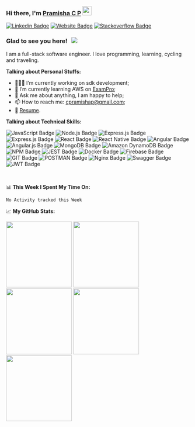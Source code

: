 ### Hi there, I'm <a href="https://www.linkedin.com/in/pramishacp)" target="_blank">Pramisha C P</a> <img src="https://media.giphy.com/media/hvRJCLFzcasrR4ia7z/giphy.gif" width="25px">

[![Linkedin Badge](https://img.shields.io/badge/LinkedIn-0077B5?style=for-the-badge&logo=linkedin&logoColor=white)](https://www.linkedin.com/in/pramishacp)
[![Website Badge](https://img.shields.io/website-up-down-green-red/http/monip.org.svg)](http://www.pramishacp.com/)
[![Stackoverflow Badge](https://img.shields.io/badge/Stack_Overflow-FE7A16?style=for-the-badge&logo=stack-overflow&logoColor=white)](https://stackoverflow.com/users/13022491/pramisha-c-p)

### Glad to see you here! &nbsp; ![](https://visitor-badge.glitch.me/badge?page_id=pramishacp)

I am a full-stack software engineer. I love programming, learning, cycling and traveling.

**Talking about Personal Stuffs:**

- 👨🏻‍💻 I’m currently working on sdk development;
- 🚀 I’m currently learning AWS on [ExamPro](https://www.exampro.co/);
- 💬 Ask me about anything, I am happy to help;
- 📫 How to reach me: cpramishap@gmail.com;
- 📝 [Resume]().

**Talking about Technical Skills:**

![JavaScript Badge](https://img.shields.io/badge/JavaScript-F7DF1E?style=for-the-badge&logo=javascript&logoColor=black)
![Node.js Badge](https://img.shields.io/badge/Node.js-43853D?style=for-the-badge&logo=node.js&logoColor=white)
![Express.js Badge](https://img.shields.io/badge/Express.js-404D59?style=for-the-badge)
![Express.js Badge](https://img.shields.io/badge/Amazon_AWS-232F3E?style=for-the-badge&logo=amazon-aws&logoColor=white)
![React Badge](https://img.shields.io/badge/React-20232A?style=for-the-badge&logo=react&logoColor=61DAFB)
![React Native Badge](https://img.shields.io/badge/React_Native-20232A?style=for-the-badge&logo=react&logoColor=61DAFB)
![Angular Badge](https://img.shields.io/badge/Angular-DD0031?style=for-the-badge&logo=angular&logoColor=white)
![Angular.js Badge](https://img.shields.io/badge/AngularJS-E23237?style=for-the-badge&logo=angularjs&logoColor=white)
![MongoDB Badge](https://img.shields.io/badge/MongoDB-4EA94B?style=for-the-badge&logo=mongodb&logoColor=white)
![Amazon DynamoDB Badge](https://img.shields.io/badge/Amazon%20DynamoDB-4053D6?style=for-the-badge&logo=Amazon%20DynamoDB&logoColor=white)
![NPM Badge](https://img.shields.io/badge/npm-CB3837?style=for-the-badge&logo=npm&logoColor=white)
![JEST Badge](https://img.shields.io/badge/Jest-C21325?style=for-the-badge&logo=jest&logoColor=white)
![Docker Badge](https://img.shields.io/badge/Docker-2CA5E0?style=for-the-badge&logo=docker&logoColor=white)
![Firebase Badge](https://img.shields.io/badge/firebase-ffca28?style=for-the-badge&logo=firebase&logoColor=black)
![GIT Badge](https://img.shields.io/badge/Git-F05032?style=for-the-badge&logo=git&logoColor=white)
![POSTMAN Badge](https://img.shields.io/badge/Postman-FF6C37?style=for-the-badge&logo=Postman&logoColor=white)
![Nginx Badge](https://img.shields.io/badge/Nginx-009639?style=for-the-badge&logo=nginx&logoColor=white)
![Swagger Badge](https://img.shields.io/badge/Swagger-85EA2D?style=for-the-badge&logo=Swagger&logoColor=white)
![JWT Badge](https://img.shields.io/badge/JWT-000000?style=for-the-badge&logo=JSON%20web%20tokens&logoColor=white)



</br>

📊 **This Week I Spent My Time On:**
<!--START_SECTION:waka-->
```text
No Activity tracked this Week
```
<!--END_SECTION:waka-->

📈 **My GitHub Stats:**

<p>
  <img height="180em" src="https://github-readme-stats.vercel.app/api?username=pramishacp&show_icons=true&hide_border=true&&count_private=true&include_all_commits=true" />
  <img height="180em" src="https://github-readme-stats.vercel.app/api/top-langs/?username=pramishacp&exclude_repo=KNN-Image-Classification&show_icons=true&hide_border=true&layout=compact&langs_count=8"/>
  <img height="180em" src="https://github-readme-stats.vercel.app/api?username=pramishacp">
  <img height="180em" src="https://github-readme-stats.vercel.app/api/top-langs/?username=pramishacp">
  <img height="180em" src="https://github-readme-streak-stats.herokuapp.com/?user=pramishacp">
</p>




